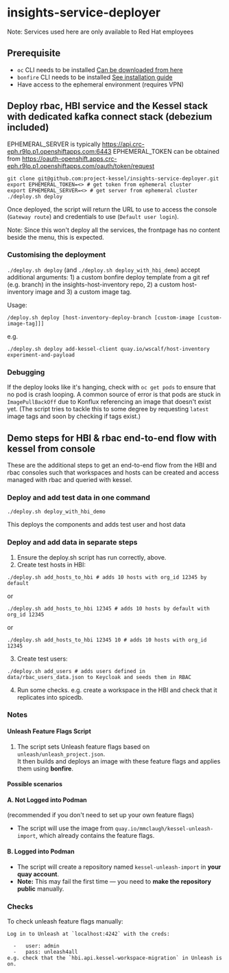 # insights-service-deployer

Note: Services used here are only available to Red Hat employees

## Prerequisite

- `oc` CLI needs to be installed [Can be downloaded from here](https://console-openshift-console.apps.crc-eph.r9lp.p1.openshiftapps.com/command-line-tools)
- `bonfire` CLI needs to be installed [See installation guide](https://github.com/redhatinsights/bonfire)
- Have access to the ephemeral environment (requires VPN)


## Deploy rbac, HBI service and the Kessel stack with dedicated kafka connect stack (debezium included)

EPHEMERAL_SERVER is typically https://api.crc-eph.r9lp.p1.openshiftapps.com:6443
EPHEMERAL_TOKEN can be obtained from https://oauth-openshift.apps.crc-eph.r9lp.p1.openshiftapps.com/oauth/token/request

```
git clone git@github.com:project-kessel/insights-service-deployer.git
export EPHEMERAL_TOKEN=<> # get token from ephemeral cluster
export EPHEMERAL_SERVER=<> # get server from ephemeral cluster
./deploy.sh deploy
```

Once deployed, the script will return the URL to use to access the console (`Gateway route`) and credentials to use (`Default user login`).

Note: Since this won't deploy all the services, the frontpage has no content beside the menu, this is expected. 

### Customising the deployment

`./deploy.sh deploy` (and `./deploy.sh deploy_with_hbi_demo`) accept additional arguments: 1) a custom bonfire deploy
template from a git ref (e.g. branch) in the insights-host-inventory repo, 2) a custom host-inventory image and 3) a
custom image tag.

Usage:
```shell
/deploy.sh deploy [host-inventory-deploy-branch [custom-image [custom-image-tag]]]
```
e.g.
```shell
./deploy.sh deploy add-kessel-client quay.io/wscalf/host-inventory experiment-and-payload
```

### Debugging

If the deploy looks like it's hanging, check with `oc get pods` to ensure that
no pod is crash looping. A common source of error is that pods are stuck in `ImagePullBackOff`
due to Konflux referencing an image that doesn't exist yet. (The script tries to
tackle this to some degree by requesting `latest` image tags and soon by checking if tags exist.)

## Demo steps for HBI & rbac end-to-end flow with kessel from console

These are the additional steps to get an end-to-end flow from the HBI 
and rbac consoles such that workspaces and hosts can be created and 
access managed with rbac and queried with kessel.

### Deploy and add test data in one command

```shell
./deploy.sh deploy_with_hbi_demo
```
This deploys the components and adds test user and host data

### Deploy and add data in separate steps

1. Ensure the deploy.sh script has run correctly, above.
2. Create test hosts in HBI:
```shell
./deploy.sh add_hosts_to_hbi # adds 10 hosts with org_id 12345 by default
```
or
```shell
./deploy.sh add_hosts_to_hbi 12345 # adds 10 hosts by default with org_id 12345
```
or
```shell
./deploy.sh add_hosts_to_hbi 12345 10 # adds 10 hosts with org_id 12345
```
3. Create test users:
```shell
./deploy.sh add_users # adds users defined in data/rbac_users_data.json to Keycloak and seeds them in RBAC
```
4. Run some checks. e.g. create a workspace in the HBI and check that it replicates into spicedb.

### Notes

#### Unleash Feature Flags Script

1. The script sets Unleash feature flags based on `unleash/unleash_project.json`.  
   It then builds and deploys an image with these feature flags and applies them using **bonfire**.

#### Possible scenarios

#### A. Not Logged into Podman 
(recommended if you don't need to set up your own feature flags)

- The script will use the image from `quay.io/mmclaugh/kessel-unleash-import`, which already contains the feature flags.

#### B. Logged into Podman

- The script will create a repository named `kessel-unleash-import` in **your quay account**.
- **Note:** This may fail the first time — you need to **make the repository public** manually.


### Checks
To check unleash feature flags manually:
```shell
Log in to Unleash at `localhost:4242` with the creds:

  -   user: admin
  -   pass: unleash4all
e.g. check that the `hbi.api.kessel-workspace-migration` in Unleash is on.
```